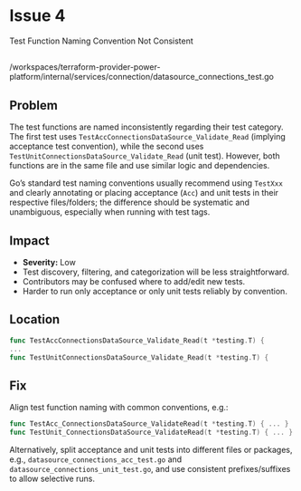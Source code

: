# Issue 4

Test Function Naming Convention Not Consistent

##

/workspaces/terraform-provider-power-platform/internal/services/connection/datasource_connections_test.go

## Problem

The test functions are named inconsistently regarding their test category. The first test uses `TestAccConnectionsDataSource_Validate_Read` (implying acceptance test convention), while the second uses `TestUnitConnectionsDataSource_Validate_Read` (unit test). However, both functions are in the same file and use similar logic and dependencies.

Go’s standard test naming conventions usually recommend using `TestXxx` and clearly annotating or placing acceptance (`Acc`) and unit tests in their respective files/folders; the difference should be systematic and unambiguous, especially when running with test tags.

## Impact

- **Severity:** Low
- Test discovery, filtering, and categorization will be less straightforward.
- Contributors may be confused where to add/edit new tests.
- Harder to run only acceptance or only unit tests reliably by convention.

## Location

```go
func TestAccConnectionsDataSource_Validate_Read(t *testing.T) {
...
func TestUnitConnectionsDataSource_Validate_Read(t *testing.T) {
```

## Fix

Align test function naming with common conventions, e.g.:

```go
func TestAcc_ConnectionsDataSource_ValidateRead(t *testing.T) { ... }
func TestUnit_ConnectionsDataSource_ValidateRead(t *testing.T) { ... }
```
Alternatively, split acceptance and unit tests into different files or packages, 
e.g., `datasource_connections_acc_test.go` and `datasource_connections_unit_test.go`, 
and use consistent prefixes/suffixes to allow selective runs.
